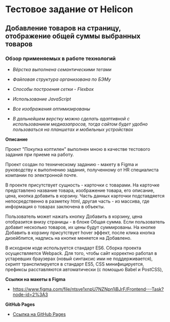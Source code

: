 # Тестовое задание от Helicon

## Добавление товаров на страницу, отображение общей суммы выбранных товаров

### Обзор применяемых в работе технологий
* _Вёрстка выполнена семантическими тегами_
* _Файловая структура организована по БЭМу_
* _Способы построения сетки - Flexbox_
* _Использование JavaScript_
* _Все изображения оптимизированы_

* _В дальнейшем верстку можно сделать адаптивной с использованием медиазапросов, тогда сайтом будет удобно пользоваться на планшетах и мобильных устройствах_

**Описание**

Проект "Покупка коптилен" выполнен мною в качестве тестового задания при приеме на работу.

Проект создан по техническому заданию - макету в Figma и руководству к выполнению задания, полученному от HR специалиста компании по электронной почте.

В проекте присутствует сущность - карточки с товарами. На карточке представлено название товара, изображение товара, его описание, цена, кнопка добавить в корзину. Часть данных карточки подставдяется непосредственно в разметку html, другая часть - из массива, где информация о товарах заключена в объекты.

Пользователь может нажать кнопку Добавить в корзину, цена отобразится внизу страницы - в блоке Общая сумма. Если пользователь добавит несколько товаров, их цены будут суммированы. На кнопке Добавить в корзину присутствует hover эффект, после клика кнопка дизейблится, надпись на кнопке меняется на Добавлено.

В исходном коде используется стандарт ES6. Сборка проекта осуществляется Webpack. Для того, чтобы сайт корректно работал в устаревших браузерах (новый синтаксис ими не поддерживается), скрипт транспилируется в стандарт ES5, CSS минифицируется, префиксы расставляются автоматически (с помощью Babel и PostCSS), 

**Ссылки на макеты в Figma**

* https://www.figma.com/file/ntsve1xnpU7NZNpn1jBJrF/Frontend---Task?node-id=2%3A3

**GitHub Pages**

* [Ссылка на GitHub Pages]()

